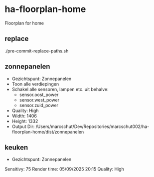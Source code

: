 # ha-floorplan-home
Floorplan for home

## replace
./pre-commit-replace-paths.sh

## zonnepanelen

* Gezichtspunt: Zonnepanelen
* Toon alle verdiepingen 
* Schakel alle sensoren, lampen etc. uit behalve:
    - sensor.oost_power
    - sensor.west_power
    - sensor.zuid_power
* Quality: High
* Width: 1406
* Height: 1332
* Output Dir: /Users/marcschut/Dev/Repositories/marcschut002/ha-floorplan-home/dist/zonnepanelen

## keuken

* Gezichtspunt: Zonnepanelen

Sensitivy: 75
Render time: 05/09/2025 20:15
Quality: High